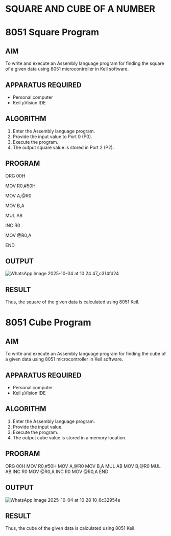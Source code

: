 # SQUARE AND CUBE OF A NUMBER
# 8051 Square  Program

## AIM
To write and execute an Assembly language program for finding the square of a given data using 8051 microcontroller in Keil software.

## APPARATUS REQUIRED
- Personal computer
- Keil μVision IDE

## ALGORITHM
1. Enter the Assembly language program.
2. Provide the input value to Port 0 (P0).
3. Execute the program.
4. The output square value is stored in Port 2 (P2).

## PROGRAM
ORG 00H 

MOV R0,#50H 

MOV A,@R0 

MOV B,A 

MUL AB 

INC R0 

MOV @R0,A 

END

## OUTPUT
![WhatsApp Image 2025-10-04 at 10 24 47_c314fd24](https://github.com/user-attachments/assets/951f7ed0-b59a-4ac6-809a-dffa796f340b)



## RESULT
Thus, the square of the given data is calculated using 8051 Keil.

# 8051 Cube  Program

## AIM
To write and execute an Assembly language program for finding the cube of a given data using 8051 microcontroller in Keil software.

## APPARATUS REQUIRED
- Personal computer
- Keil μVision IDE

## ALGORITHM
1. Enter the Assembly language program.
2. Provide the input value.
3. Execute the program.
4. The output cube value is stored in a memory location.

## PROGRAM
ORG 00H
 MOV R0,#50H
 MOV A,@R0
 MOV B,A
 MUL AB
 MOV B,@R0
 MUL AB
 INC R0
 MOV @R0,A
 INC R0
 MOV @R0,A
 END


## OUTPUT
![WhatsApp Image 2025-10-04 at 10 28 10_6c32954e](https://github.com/user-attachments/assets/aa478baa-ad28-4e5d-b608-1618ff200d05)


## RESULT
Thus, the cube of the given data is calculated using 8051 Keil.
